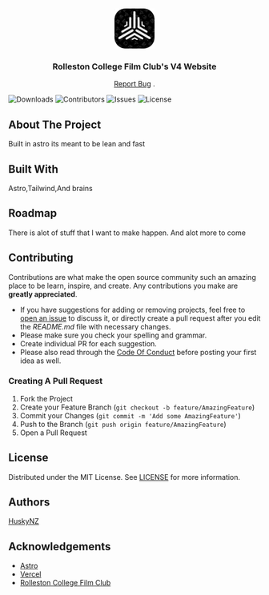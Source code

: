 <br/>
<p align="center">
  <a href="https://github.com/rollestoncollege/Webv4">
    <img src="https://raw.githubusercontent.com/rollestoncollege/logos/main/logos/dark/logo128.png" alt="Logo" width="80" height="80">
  </a>

  <h3 align="center">Rolleston College Film Club's V4 Website</h3>

  <p align="center">
    <a href="https://github.com/rollestoncollege/Webv4/issues">Report Bug</a>
    .
  </p>
</p>

![Downloads](https://img.shields.io/github/downloads/rollestoncollege/Webv4/total) ![Contributors](https://img.shields.io/github/contributors/rollestoncollege/Webv4?color=dark-green) ![Issues](https://img.shields.io/github/issues/rollestoncollege/Webv4) ![License](https://img.shields.io/github/license/rollestoncollege/Webv4) 

## About The Project

Built in astro its meant to be lean and fast

## Built With

Astro,Tailwind,And brains

## Roadmap

There is alot of stuff that I want to make  happen. And alot more to come

## Contributing

Contributions are what make the open source community such an amazing place to be learn, inspire, and create. Any contributions you make are **greatly appreciated**.
* If you have suggestions for adding or removing projects, feel free to [open an issue](https://github.com/rollestoncollege/Webv4/issues/new) to discuss it, or directly create a pull request after you edit the *README.md* file with necessary changes.
* Please make sure you check your spelling and grammar.
* Create individual PR for each suggestion.
* Please also read through the [Code Of Conduct](https://github.com/rollestoncollege/Webv4/blob/main/CODE_OF_CONDUCT.md) before posting your first idea as well.

### Creating A Pull Request

1. Fork the Project
2. Create your Feature Branch (`git checkout -b feature/AmazingFeature`)
3. Commit your Changes (`git commit -m 'Add some AmazingFeature'`)
4. Push to the Branch (`git push origin feature/AmazingFeature`)
5. Open a Pull Request

## License

Distributed under the MIT License. See [LICENSE](https://github.com/rollestoncollege/webv4/blob/master/LICENSE) for more information.

## Authors

[HuskyNZ](https://www.husky.nz)


## Acknowledgements

* [Astro](https://astro.build)
* [Vercel](https://vercel.com)
* [Rolleston College Film  Club](https://filmclub.tech)
